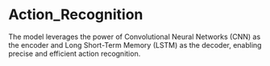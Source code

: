 # Action_Recognition
The model leverages the power of Convolutional Neural Networks (CNN) as the encoder and Long Short-Term Memory (LSTM) as the decoder, enabling precise and efficient action recognition.
